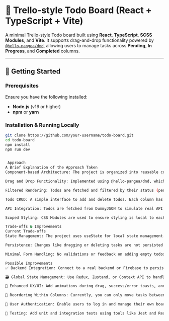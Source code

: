 # 📝 Trello-style Todo Board (React + TypeScript + Vite)

A minimal Trello-style Todo board built using **React**, **TypeScript**, **SCSS Modules**, and **Vite**. It supports drag-and-drop functionality powered by [`@hello-pangea/dnd`](https://github.com/hello-pangea/dnd), allowing users to manage tasks across **Pending**, **In Progress**, and **Completed** columns.

---

## 🚀 Getting Started

### Prerequisites

Ensure you have the following installed:

- **Node.js** (v16 or higher)
- **npm** or **yarn**

### Installation & Running Locally

```bash
git clone https://github.com/your-username/todo-board.git
cd todo-board
npm install
npm run dev


 Approach
A Brief Explanation of the Approach Taken
Component-based Architecture: The project is organized into reusable components (Board, Lane, TodoCard, etc.) to maintain a clean structure and ease future scalability.

Drag and Drop Functionality: Implemented using @hello-pangea/dnd, which simplifies the drag logic while maintaining good performance and accessibility.

Filtered Rendering: Todos are fetched and filtered by their status (pending, inProgress, or completed) and then rendered under corresponding columns.

Todo CRUD: A simple interface to add and delete todos. Each column has a button to add new tasks, and each card has a delete option.

API Integration: Todos are fetched from DummyJSON to simulate real API behavior.

Scoped Styling: CSS Modules are used to ensure styling is local to each component, avoiding global style conflicts.

Trade-offs & Improvements
Current Trade-offs
State Management: The project uses useState for local state management. For larger applications, this can get harder to maintain.

Persistence: Changes like dragging or deleting tasks are not persisted to the backend, since DummyJSON is a mock API.

Minimal Form Handling: No validations or feedback on adding empty todos or errors.

Possible Improvements
✅ Backend Integration: Connect to a real backend or Firebase to persist todo states and updates.

🗃️ Global State Management: Use Redux, Zustand, or Context API to handle shared state more efficiently.

🎨 Enhanced UX/UI: Add animations during drag, success/error toasts, and improved styling.

🔄 Reordering Within Columns: Currently, you can only move tasks between columns. Drag-to-reorder within the same column can be added.

🔐 User Authentication: Enable users to log in and manage their own boards.

🧪 Testing: Add unit and integration tests using tools like Jest and React Testing Library.
```
